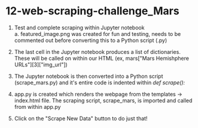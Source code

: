 # 12-web-scraping-challenge_Mars

1. Test and complete scraping within Jupyter notebook <br>
    a. featured_image.png was created for fun and testing, needs to be commented out before converting this to a Python script (.py)
    
2. The last cell in the Jupyter notebook produces a list of dictionaries. These will be called on within our HTML (ex, mars["Mars Hemishphere URLs"][3]["img_url"])

3. The Jupyter notebook is then converted into a Python script (scrape_mars.py) and it's entire code is indented within _def scrape():_

4. app.py is created which renders the webpage from the templates -> index.html file. The scraping script, scrape_mars, is imported and called from within app.py

5. Click on the "Scrape New Data" button to do just that!
